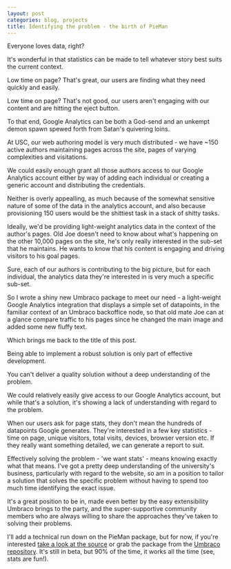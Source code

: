 ```yaml
---
layout: post
categories: blog, projects
title: Identifying the problem - the birth of PieMan
---
```


Everyone loves data, right?

It's wonderful in that statistics can be made to tell whatever story best suits the current context.

Low time on page? That's great, our users are finding what they need quickly and easily.

Low time on page? That's not good, our users aren't engaging with our content and are hitting the eject button.

To that end, Google Analytics can be both a God-send and an unkempt demon spawn spewed forth from Satan's quivering loins.

At USC, our web authoring model is very much distributed - we have ~150 active authors maintaining pages across the site, pages of varying complexities and visitations.

We could easily enough grant all those authors access to our Google Analytics account either by way of adding each individual or creating a generic account and distributing the credentials.

Neither is overly appealling, as much because of the somewhat sensitive nature of some of the data in the analytics account, and also because provisioning 150 users would be the shittiest task in a stack of shitty tasks.

Ideally, we'd be providing light-weight analytics data in the context of the author's pages. Old Joe doesn't need to know about what's happening on the other 10,000 pages on the site, he's only really interested in the sub-set that he maintains. He wants to know that his content is engaging and driving visitors to his goal pages.

Sure, each of our authors is contributing to the big picture, but for each individual, the analytics data they're interested in is very much a specific sub-set.

So I wrote a shiny new Umbraco package to meet our need - a light-weight Google Analytics integration that displays a simple set of datapoints, in the familiar context of an Umbraco backoffice node, so that old mate Joe can at a glance compare traffic to his pages since he changed the main image and added some new fluffy text.

Which brings me back to the title of this post.

Being able to implement a robust solution is only part of effective development.

You can't deliver a quality solution without a deep understanding of the problem.

We could relatively easily give access to our Google Analytics account, but while that's a solution, it's showing a lack of understanding with regard to the problem.

When our users ask for page stats, they don't mean the hundreds of datapoints Google generates. They're interested in a few key statistics - time on page, unique visitors, total visits, devices, browser version etc. If they really want something detailed, we can generate a report to suit.

Effectively solving the problem - 'we want stats' - means knowing exactly what that means. I've got a pretty deep understanding of the university's business, particularly with regard to the website, so am in a position to tailor a solution that solves the specific problem without having to spend too much time identifying the exact issue.

It's a great position to be in, made even better by the easy extensibility Umbraco brings to the party, and the super-supportive community members who are always willing to share the approaches they've taken to solving their problems.

I'll add a technical run down on the PieMan package, but for now, if you're interested [take a look at the source](https://github.com/nathanwoulfe/PieMan) or grab the package from the [Umbraco repository](https://our.umbraco.org/projects/backoffice-extensions/pieman-analytics/). It's still in beta, but 90% of the time, it works all the time (see, stats are fun!).
